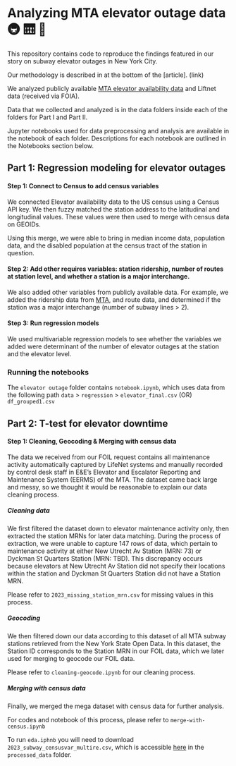 
# Analyzing MTA elevator outage data 🚇 🛗 🚧

This repository contains code to reproduce the findings featured in our story on subway elevator outages in New York City.

Our methodology is described in at the bottom of the [article]. (link)

We analyzed publicly available [MTA elevator availability data](https://metrics.mta.info/?subway/elevatorescalatoravailability) and Liftnet data (received via FOIA).

Data that we collected and analyzed is in the data folders inside each of the folders for Part I and Part II.

Jupyter notebooks used for data preprocessing and analysis are available in the notebook of each folder. Descriptions for each notebook are outlined in the Notebooks section below.

## Part 1: Regression modeling for elevator outages

#### Step 1: Connect to Census to add census variables

We connected Elevator availability data to the US census using a Census API key. We then fuzzy matched the station address to the latitudinal and longitudinal values. These values were then used to merge with census data on GEOIDs.

Using this merge, we were able to bring in median income data, population data, and the disabled population at the census tract of the station in question.

#### Step 2: Add other requires variables: station ridership, number of routes at station level, and whether a station is a major interchange.

We also added other variables from publicly available data. For example, we added the ridership data from [MTA](https://new.mta.info/agency/new-york-city-transit/subway-bus-ridership-2022), and route data, and determined if the station was a major interchange (number of subway lines > 2).

#### Step 3: Run regression models 

We used multivariable regression models to see whether the variables we added were determinant of the number of elevator outages at the station and the elevator level.

### Running the notebooks

The `elevator outage` folder contains `notebook.ipynb`, which uses data from the following path `data` > `regression` > `elevator_final.csv` (OR) `df_grouped1.csv`

## Part 2: T-test for elevator downtime

#### Step 1: Cleaning, Geocoding & Merging with census data

The data we received from our FOIL request contains all maintenance activity automatically captured by LifeNet systems and manually recorded by control desk staff in E&E’s Elevator and Escalator Reporting and Maintenance System (EERMS) of the MTA. The dataset came back large and messy, so we thought it would be reasonable to explain our data cleaning process.

##### Cleaning data
We first filtered the dataset down to elevator maintenance activity only, then extracted the station MRNs for later data matching. During the process of extraction, we were unable to capture 147 rows of data, which pertain to maintenance activity at either New Utrecht Av Station (MRN: 73) or Dyckman St Quarters Station (MRN: TBD). This discrepancy occurs because elevators at New Utrecht Av Station did not specify their locations within the station and Dyckman St Quarters Station did not have a Station MRN. 

Please refer to `2023_missing_station_mrn.csv` for missing values in this process.

##### Geocoding 
We then filtered down our data according to this dataset of all MTA subway stations retrieved from the New York State Open Data. In this dataset, the Station ID corresponds to the Station MRN in our FOIL data, which we later used for merging to geocode our FOIL data.

Please refer to `cleaning-geocode.ipynb` for our cleaning process.

##### Merging with census data
Finally, we merged the mega dataset with census data for further analysis. 

For codes and notebook of this process, please refer to `merge-with-census.ipynb`


To run `eda.iphnb` you will need to download `2023_subway_censusvar_multire.csv`, which is accessible [here](https://drive.google.com/drive/folders/1uZcIPkzq6sTAGxfVR--rEgShWm6Izdwq?usp=drive_link) in the `processed_data` folder.
